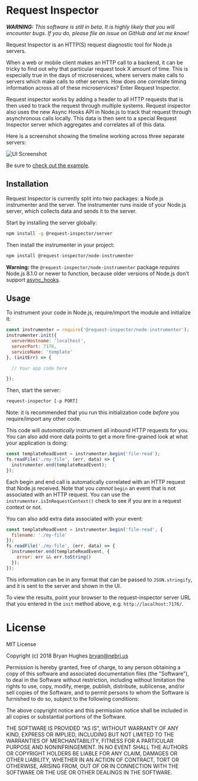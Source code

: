# Request Inspector

***WARNING:*** _This software is still in beta. It is highly likely that you will encounter bugs. If you do, please file an issue on GitHub and let me know!_

Request Inspector is an HTTP(S) request diagnostic tool for Node.js servers.

When a web or mobile client makes an HTTP call to a backend, it can be tricky
to find out why that particular request took X amount of time. This is especially
true in the days of microservices, where servers make calls to servers which make
calls to other servers. How does one correlate timing information across all of
these microservices? Enter Request Inspector.

Request inspector works by adding a header to all HTTP requests that is then used
to track the request through multiple systems. Request inspector also uses the new
Async Hooks API in Node.js to track that request through asynchronous calls locally.
This data is then sent to a special Request Inspector server which aggregates and
correlates all of this data.

Here is a screenshot showing the timeline working across three separate servers:

![UI Screenshot](https://user-images.githubusercontent.com/1141386/35941734-154ac370-0c08-11e8-8c57-bd2c1703c44a.png)

Be sure to [check out the example](./example).

## Installation

Request Inspector is currently split into two packages: a Node.js instrumenter
and the server. The instrumenter runs inside of your Node.js server, which collects
data and sends it to the server.

Start by installing the server globally:

```bash
npm install -g @request-inspector/server
```

Then install the instrumenter in your project:

```bash
npm install @request-inspector/node-instrumenter
```

**Warning:** the `@request-inspector/node-instrumenter` package _requires_ Node.js
8.1.0 or newer to function, because older versions of Node.js don't support [async_hooks](https://nodejs.org/api/async_hooks.html).

## Usage

To instrument your code in Node.js, require/import the module and initialize it:

```JavaScript
const instrumenter = require('@request-inspector/node-instrumenter');
instrumenter.init({
  serverHostname: 'localhost',
  serverPort: 7176,
  serviceName: 'template'
}, (initErr) => {

  // Your app code here

});
```

Then, start the server:

```bash
request-inspector [-p PORT]
```

Note: it is recommended that you run this initialization code _before_ you require/import
any other code.

This code will _automatically_ instrument all inbound HTTP requests for you. You can also
add more data points to get a more fine-grained look at what your application is doing:

```JavaScript
const templateReadEvent = instrumenter.begin('file-read');
fs.readFile('./my-file', (err, data) => {
  instrumenter.end(templateReadEvent);
});
```

Each begin and end call is automatically correlated with an HTTP request that Node.js
received. Note that you _cannot_ `begin` an event that is not associated with an HTTP
request. You can use the `instrumenter.isInRequestContext()` check to see if you are
in a request context or not.

You can also add extra data associated with your event:

```JavaScript
const templateReadEvent = instrumenter.begin('file-read', {
  filename: './my-file'
});
fs.readFile('./my-file', (err, data) => {
  instrumenter.end(templateReadEvent, {
    error: err && err.toString()
  });
});
```

This information can be in any format that can be passed to `JSON.stringify`, and it
is sent to the server and shown in the UI.

To view the results, point your browser to the request-inspector server URL that you
entered in the `init` method above, e.g. `http://localhost:7176/`.

# License

MIT License

Copyright (c) 2018 Bryan Hughes <bryan@nebri.us>

Permission is hereby granted, free of charge, to any person obtaining a copy
of this software and associated documentation files (the "Software"), to deal
in the Software without restriction, including without limitation the rights
to use, copy, modify, merge, publish, distribute, sublicense, and/or sell
copies of the Software, and to permit persons to whom the Software is
furnished to do so, subject to the following conditions:

The above copyright notice and this permission notice shall be included in all
copies or substantial portions of the Software.

THE SOFTWARE IS PROVIDED "AS IS", WITHOUT WARRANTY OF ANY KIND, EXPRESS OR
IMPLIED, INCLUDING BUT NOT LIMITED TO THE WARRANTIES OF MERCHANTABILITY,
FITNESS FOR A PARTICULAR PURPOSE AND NONINFRINGEMENT. IN NO EVENT SHALL THE
AUTHORS OR COPYRIGHT HOLDERS BE LIABLE FOR ANY CLAIM, DAMAGES OR OTHER
LIABILITY, WHETHER IN AN ACTION OF CONTRACT, TORT OR OTHERWISE, ARISING FROM,
OUT OF OR IN CONNECTION WITH THE SOFTWARE OR THE USE OR OTHER DEALINGS IN THE
SOFTWARE.
